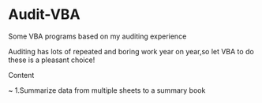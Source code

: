 # Audit-VBA
Some VBA programs based on my auditing experience 

Auditing has lots of repeated and boring work year on year,so let VBA to do these is a pleasant choice!

Content

~ 1.Summarize data from multiple sheets to a summary book
